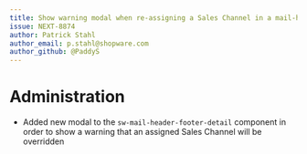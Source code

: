 ```yaml
---
title: Show warning modal when re-assigning a Sales Channel in a mail-header-footer template
issue: NEXT-8874
author: Patrick Stahl
author_email: p.stahl@shopware.com 
author_github: @PaddyS
---
```


# Administration
* Added new modal to the `sw-mail-header-footer-detail` component in order to show a warning that an assigned Sales Channel will be overridden
